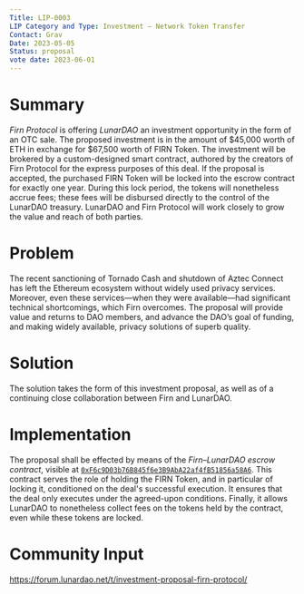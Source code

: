 ```yaml
---
Title: LIP-0003
LIP Category and Type: Investment – Network Token Transfer
Contact: Grav
Date: 2023-05-05
Status: proposal
vote date: 2023-06-01
---
```

# Summary
_Firn Protocol_ is offering _LunarDAO_ an investment opportunity in the form of an OTC sale.
The proposed investment is in the amount of $45,000 worth of ETH in exchange for $67,500 worth of FIRN Token.
The investment will be brokered by a custom-designed smart contract, authored by the creators of Firn Protocol for the express purposes of this deal.
If the proposal is accepted, the purchased FIRN Token will be locked into the escrow contract for exactly one year.
During this lock period, the tokens will nonetheless accrue fees; these fees will be disbursed directly to the control of the LunarDAO treasury.
LunarDAO and Firn Protocol will work closely to grow the value and reach of both parties.

# Problem
The recent sanctioning of Tornado Cash and shutdown of Aztec Connect has left the Ethereum ecosystem without widely used privacy services.
Moreover, even these services—when they were available—had significant technical shortcomings, which Firn overcomes.
The proposal will provide value and returns to DAO members, and advance the DAO’s goal of funding, and making widely available, privacy solutions of superb quality.

# Solution
The solution takes the form of this investment proposal, as well as of a continuing close collaboration between Firn and LunarDAO.

# Implementation
The proposal shall be effected by means of the _Firn–LunarDAO escrow contract_, visible at [`0xF6c9D03b76B845f6e3B9AbA22af4fB51856a58A6`](https://etherscan.io/address/0xF6c9D03b76B845f6e3B9AbA22af4fB51856a58A6#code).
This contract serves the role of holding the FIRN Token, and in particular of locking it, conditioned on the deal's successful execution. It ensures
that the deal only executes under the agreed-upon conditions. Finally, it allows LunarDAO to nonetheless collect fees on the tokens held by the contract, even while these tokens are locked.

# Community Input
https://forum.lunardao.net/t/investment-proposal-firn-protocol/
